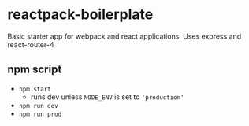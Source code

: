 # reactpack-boilerplate
Basic starter app for webpack and react applications. Uses express and react-router-4

## npm script
- `npm start`
    - runs dev unless `NODE_ENV` is set to `'production'`
- `npm run dev `
- `npm run prod`


